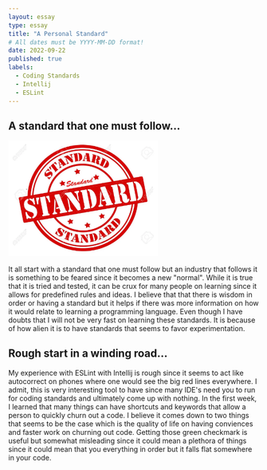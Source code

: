 ```yaml
---
layout: essay
type: essay
title: "A Personal Standard"
# All dates must be YYYY-MM-DD format!
date: 2022-09-22
published: true
labels:
  - Coding Standards
  - Intellij
  - ESLint
---
```


## A standard that one must follow...

<img width="300px" class="rounded float-start pe-4" src="../img/standard.jpg">

It all start with a standard that one must follow but an industry that follows it is something to be feared since it becomes a new "normal". While it is true that it is tried and tested, it can be crux for many people on learning since it allows for predefined rules and ideas. I believe that that there is wisdom in order or having a standard but it helps if there was more information on how it would relate to learning a programming language. Even though I have doubts that I will not be very fast on learning these standards. It is because of how alien it is to have standards that seems to favor experimentation.

## Rough start in a winding road...
My experience with ESLint with Intellij is rough since it seems to act like autocorrect on phones where one would see the big red lines everywhere. I admit, this is very interesting tool to have since many IDE's need you to run for coding standards and ultimately come up with nothing. In the first week, I learned that many things can have shortcuts and keywords that allow a person to quickly churn out a code. I believe it comes down to two things that seems to be the case which is the quality of life on having conviences and faster work on churning out code. Getting those green checkmark is useful but somewhat misleading since it could mean a plethora of things since it could mean that you everything in order but it falls flat somewhere in your code.
